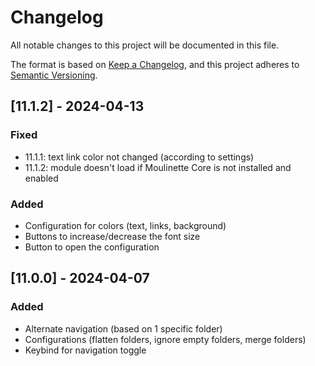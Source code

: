 # Changelog
All notable changes to this project will be documented in this file.

The format is based on [Keep a Changelog](https://keepachangelog.com/en/1.0.0/),
and this project adheres to [Semantic Versioning](https://semver.org/spec/v2.0.0.html).

## [11.1.2] - 2024-04-13
### Fixed
- 11.1.1: text link color not changed (according to settings)
- 11.1.2: module doesn't load if Moulinette Core is not installed and enabled
### Added
- Configuration for colors (text, links, background)
- Buttons to increase/decrease the font size
- Button to open the configuration

## [11.0.0] - 2024-04-07
### Added
- Alternate navigation (based on 1 specific folder)
- Configurations (flatten folders, ignore empty folders, merge folders)
- Keybind for navigation toggle

